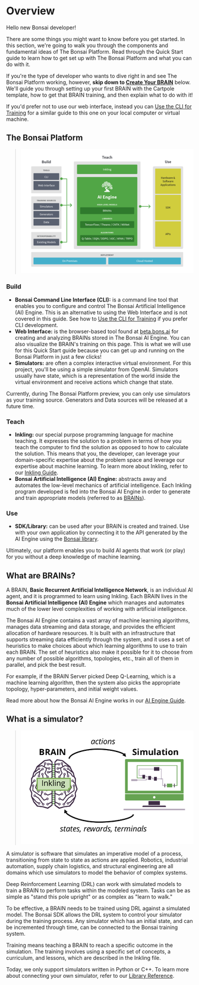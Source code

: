 # Overview

Hello new Bonsai developer!

There are some things you might want to know before you get started. In this section, we're going
to walk you through the components and fundamental ideas of The Bonsai
Platform. Read through the Quick Start guide to learn how to get set up with The Bonsai Platform and what you can do with it.

If you're the type of developer who wants to dive right in and see The Bonsai Platform working,
however, **skip down to [Create Your BRAIN][1]** below. We'll guide you through setting up your
first BRAIN with the Cartpole template, how to get that BRAIN training, and then explain what
to do with it!

If you'd prefer not to use our web interface, instead you can [Use the CLI for Training][7] for a similar guide
to this one on your local computer or virtual machine.

## The Bonsai Platform

> ![The Bonsai Platform][2]

### Build

* **Bonsai Command Line Interface (CLI):** is a command line tool that enables you to configure and
control The Bonsai Artificial Intelligence (AI) Engine. This is an alternative to using the Web
Interface and is not covered in this guide. See how to [Use the CLI for Training][7] if you prefer CLI development.
* **Web Interface:** is the browser-based tool found at [beta.bons.ai][3] for creating and analyzing
BRAINs stored in The Bonsai AI Engine. You can also visualize the BRAIN's training on this page.
This is what we will use for this Quick Start guide because you can get up and running on the
Bonsai Platform in just a few clicks!
* **Simulators:** are often a complex interactive virtual environment. For this project, you'll
be using a simple simulator from OpenAI. Simulators usually have state, which is a representation of the
world inside the virtual environment and receive actions which change that state.

<aside class="notice">
Currently, during The Bonsai Platform preview, you can only use simulators as your training source. Generators
and Data sources will be released at a future time.
</aside> 

### Teach

* **Inkling:** our special purpose programming language for machine teaching. It expresses the
solution to a problem in terms of how you teach the computer to find the solution as opposed to
how to calculate the solution. This means that you, the developer, can leverage your domain-specific
expertise about the problem space and leverage our expertise about machine learning. To learn more
about Inkling, refer to our [Inkling Guide][8].
* **Bonsai Artificial Intelligence (AI) Engine:** abstracts away and automates the low-level
mechanics of artificial intelligence. Each Inkling program developed is fed into the Bonsai AI
Engine in order to generate and train appropriate models (referred to as [BRAINs][5]).

### Use

* **SDK/Library:** can be used after your BRAIN is created and trained. Use with your own
application by connecting it to the API generated by the AI Engine using the [Bonsai library][4]. 

Ultimately, our platform enables you to build AI agents that work (or play) for you without a deep
knowledge of machine learning.

## What are BRAINs?

A BRAIN, **Basic Recurrent Artificial Intelligence Network**, is an individual AI agent, and it is
programmed to learn using Inkling. Each BRAIN lives in the **Bonsai Artificial Intelligence (AI)
Engine** which manages and automates much of the lower level complexities of working with artificial intelligence.

The Bonsai AI Engine contains a vast array of machine learning algorithms, manages data streaming
and data storage, and provides the efficient allocation of hardware resources. It is built with an
infrastructure that supports streaming data efficiently through the system, and it uses a set of
heuristics to make choices about which learning algorithms to use to train each BRAIN. The set of
heuristics also make it possible for it to choose from any number of possible algorithms, topologies,
etc., train all of them in parallel, and pick the best result.

For example, if the BRAIN Server picked Deep Q-Learning, which is a machine learning algorithm,
then the system also picks the appropriate topology, hyper-parameters, and initial weight values.

Read more about how the Bonsai AI Engine works in our [AI Engine Guide][6].

## What is a simulator?

> ![Brain and Simulator][10]

A simulator is software that simulates an imperative model of a process, transitioning from state
to state as actions are applied. Robotics, industrial automation, supply chain logistics, and
structural engineering are all domains which use simulators to model the behavior of complex systems.

Deep Reinforcement Learning (DRL) can work with simulated models to train a BRAIN to perform tasks within
the modeled system. Tasks can be as simple as "stand this pole upright" or as complex as "learn to walk." 

To be effective, a BRAIN needs to be trained using DRL against a simulated model. The Bonsai SDK
allows the DRL system to control your simulator during the training process. Any simulator which has
an initial state, and can be incremented through time, can be connected to the Bonsai training system.

Training means teaching a BRAIN to reach a specific outcome in the simulation. The training involves
using a specific set of concepts, a curriculum, and lessons, which are described in the Inkling file.

Today, we only support simulators written in Python or C++. To learn more about connecting your own
simulator, refer to our [Library Reference][4].



[1]: #create-your-brain
[2]: ../../images/bonsai-platform.png
[3]: https://beta.bons.ai
[4]: ../references/library-reference.html
[5]: #bonsai-brains
[6]: ./ai-engine-guide.html
[7]: ./local-dev-guide.html
[8]: ./inkling2-guide.html
[10]: ../../images/data-flow-simple.png
